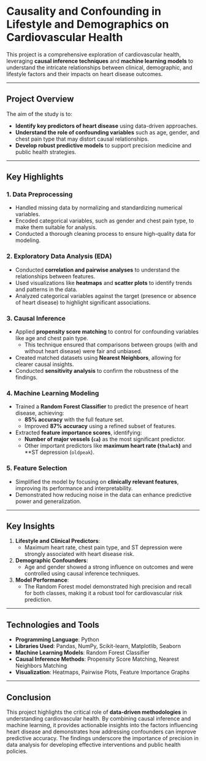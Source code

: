 # Causality and Confounding in Lifestyle and Demographics on Cardiovascular Health

This project is a comprehensive exploration of cardiovascular health, leveraging **causal inference techniques** and **machine learning models** to understand the intricate relationships between clinical, demographic, and lifestyle factors and their impacts on heart disease outcomes.

---

## Project Overview

The aim of the study is to:
- **Identify key predictors of heart disease** using data-driven approaches.
- **Understand the role of confounding variables** such as age, gender, and chest pain type that may distort causal relationships.
- **Develop robust predictive models** to support precision medicine and public health strategies.

---

## Key Highlights

### **1. Data Preprocessing**
- Handled missing data by normalizing and standardizing numerical variables.
- Encoded categorical variables, such as gender and chest pain type, to make them suitable for analysis.
- Conducted a thorough cleaning process to ensure high-quality data for modeling.

### **2. Exploratory Data Analysis (EDA)**
- Conducted **correlation and pairwise analyses** to understand the relationships between features.
- Used visualizations like **heatmaps** and **scatter plots** to identify trends and patterns in the data.
- Analyzed categorical variables against the target (presence or absence of heart disease) to highlight significant associations.

### **3. Causal Inference**
- Applied **propensity score matching** to control for confounding variables like age and chest pain type.
  - This technique ensured that comparisons between groups (with and without heart disease) were fair and unbiased.
- Created matched datasets using **Nearest Neighbors**, allowing for clearer causal insights.
- Conducted **sensitivity analysis** to confirm the robustness of the findings.

### **4. Machine Learning Modeling**
- Trained a **Random Forest Classifier** to predict the presence of heart disease, achieving:
  - **85% accuracy** with the full feature set.
  - Improved **87% accuracy** using a refined subset of features.
- Extracted **feature importance scores**, identifying:
  - **Number of major vessels (`ca`)** as the most significant predictor.
  - Other important predictors like **maximum heart rate (`thalach`)** and **ST depression (`oldpeak`).

### **5. Feature Selection**
- Simplified the model by focusing on **clinically relevant features**, improving its performance and interpretability.
- Demonstrated how reducing noise in the data can enhance predictive power and generalization.

---

## Key Insights

1. **Lifestyle and Clinical Predictors**:
   - Maximum heart rate, chest pain type, and ST depression were strongly associated with heart disease risk.
2. **Demographic Confounders**:
   - Age and gender showed a strong influence on outcomes and were controlled using causal inference techniques.
3. **Model Performance**:
   - The Random Forest model demonstrated high precision and recall for both classes, making it a robust tool for cardiovascular risk prediction.

---

## Technologies and Tools

- **Programming Language**: Python  
- **Libraries Used**: Pandas, NumPy, Scikit-learn, Matplotlib, Seaborn  
- **Machine Learning Models**: Random Forest Classifier  
- **Causal Inference Methods**: Propensity Score Matching, Nearest Neighbors Matching  
- **Visualization**: Heatmaps, Pairwise Plots, Feature Importance Graphs  

---

## Conclusion

This project highlights the critical role of **data-driven methodologies** in understanding cardiovascular health. By combining causal inference and machine learning, it provides actionable insights into the factors influencing heart disease and demonstrates how addressing confounders can improve predictive accuracy. The findings underscore the importance of precision in data analysis for developing effective interventions and public health policies.
